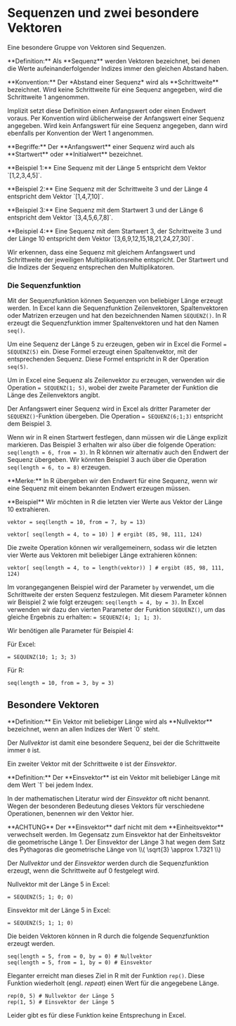 # Sequenzen und zwei besondere Vektoren

Eine besondere Gruppe von Vektoren sind Sequenzen. 

<p class="alert alert-primary" markdown="1">
**Definition:** Als **Sequenz** werden Vektoren bezeichnet, bei denen die Werte aufeinanderfolgender Indizes immer den gleichen Abstand haben. 
</p>

<p class="alert alert-primary" markdown="1">
**Konvention:** Der *Abstand einer Sequenz* wird als **Schrittweite** bezeichnet. Wird keine Schrittweite für eine Sequenz angegeben, wird die Schrittweite 1 angenommen. 
</p>

Implizit setzt diese Definition einen Anfangswert oder einen Endwert voraus. Per Konvention wird üblicherweise der Anfangswert einer Sequenz angegeben. Wird kein Anfangswert für eine Sequenz angegeben, dann wird ebenfalls per Konvention der Wert 1 angenommen. 

<p class="alert alert-primary" markdown="1">
**Begriffe:** Der **Anfangswert** einer Sequenz wird auch als **Startwert** oder **Initialwert** bezeichnet.
</p>

<p class="alert alert-secondary" markdown="1">
**Beispiel 1:** Eine Sequenz mit der Länge 5 entspricht dem Vektor `[1,2,3,4,5]`.
</p>

<p class="alert alert-secondary" markdown="1">
**Beispiel 2:** Eine Sequenz mit der Schrittweite 3 und der Länge 4 entspricht dem Vektor `[1,4,7,10]`.
</p>

<p class="alert alert-secondary" markdown="1">
**Beispiel 3:** Eine Sequenz mit dem Startwert 3 und der Länge 6 entspricht dem Vektor `[3,4,5,6,7,8]`.
</p>

<p class="alert alert-secondary" markdown="1">
**Beispiel 4:** Eine Sequenz mit dem Startwert 3, der Schrittweite 3 und der Länge 10 entspricht dem Vektor `[3,6,9,12,15,18,21,24,27,30]`.
</p>

Wir erkennen, dass eine Sequenz mit gleichem Anfangswert und Schrittweite der jeweiligen Multiplikationsreihe entspricht. Der Startwert und die Indizes der Sequenz entsprechen den Multiplikatoren. 

### Die Sequenzfunktion 

Mit der Sequenzfunktion können Sequenzen von beliebiger Länge erzeugt werden. In Excel kann die Sequenzfunktion Zeilenvektoren, Spaltenvektoren oder Matrizen erzeugen und hat den bezeichnenden Namen `SEQUENZ()`. In R erzeugt die Sequenzfunktion immer Spaltenvektoren und hat den Namen `seq()`. 

Um eine Sequenz der Länge 5 zu erzeugen, geben wir in Excel die Formel `= SEQUENZ(5)` ein. Diese Formel erzeugt einen Spaltenvektor, mit der entsprechenden Sequenz. Diese Formel entspricht in R der Operation `seq(5)`. 

Um in Excel eine Sequenz als Zeilenvektor zu erzeugen, verwenden wir die Operation `= SEQUENZ(1; 5)`, wobei der zweite Parameter der Funktion die Länge des Zeilenvektors angibt.

Der Anfangswert einer Sequenz wird in Excel als dritter Parameter der `SEQUENZ()`-Funktion übergeben. Die Operation `= SEQUENZ(6;1;3)` entspricht dem Beispiel 3. 

Wenn wir in R einen Startwert festlegen, dann müssen wir die Länge explizit markieren. Das Beispiel 3 erhalten wir also über die folgende Operation: `seq(length = 6, from = 3)`. In R können wir alternativ auch den Endwert der Sequenz übergeben. Wir könnten Beispiel 3 auch über die Operation `seq(length = 6, to = 8)` erzeugen. 


<p class="alert alert-success" markdown="1">
**Merke:** In R übergeben wir den Endwert für eine Sequenz, wenn wir eine Sequenz mit einem bekannten Endwert erzeugen müssen. 
</p>

<p class="alert alert-secondary" markdown="1">
**Beispiel** Wir möchten in R die letzten vier Werte aus Vektor der Länge 10 extrahieren. 
</p>

```
vektor = seq(length = 10, from = 7, by = 13)

vektor[ seq(length = 4, to = 10) ] # ergibt (85, 98, 111, 124)
```

Die zweite Operation können wir verallgemeinern, sodass wir die letzten vier Werte aus Vektoren mit beliebiger Länge extrahieren können: 

```
vektor[ seq(length = 4, to = length(vektor)) ] # ergibt (85, 98, 111, 124)
```

Im vorangegangenen Beispiel wird der Parameter `by` verwendet, um die Schrittweite der ersten Sequenz festzulegen. Mit diesem Parameter können wir Beispiel 2 wie folgt erzeugen: `seq(length = 4, by = 3)`. In Excel verwenden wir dazu den vierten Parameter der Funktion `SEQUENZ()`, um das gleiche Ergebnis zu erhalten: `= SEQUENZ(4; 1; 1; 3)`. 

Wir benötigen alle Parameter für Beispiel 4: 

Für Excel: 

```
= SEQUENZ(10; 1; 3; 3)
```

Für R:

```
seq(length = 10, from = 3, by = 3)
```

## Besondere Vektoren

<p class="alert alert-primary" markdown="1">
**Definition:** Ein Vektor mit beliebiger Länge wird als **Nullvektor** bezeichnet, wenn an allen Indizes der Wert `0` steht. 
</p>

Der *Nullvektor* ist damit eine besondere Sequenz, bei der die Schrittweite immer `0` ist.

Ein zweiter Vektor mit der Schrittweite `0` ist der *Einsvektor*. 

<p class="alert alert-primary" markdown="1">
**Definition:** Der **Einsvektor** ist ein Vektor mit beliebiger Länge mit dem Wert `1` bei jedem Index. 
</p>

In der mathematischen Literatur wird der *Einsvektor* oft nicht benannt. Wegen der besonderen Bedeutung dieses Vektors für verschiedene Operationen, benennen wir den Vektor hier.

<p class="alert alert-danger" markdown="1">
**ACHTUNG** Der **Einsvektor** darf nicht mit dem **Einheitsvektor** verwechselt werden. Im Gegensatz zum Einsvektor hat der Einheitsvektor die geometrische Länge 1. Der Einsvektor der Länge 3 hat wegen dem Satz des Pythagoras die geometrische Länge von \\( \sqrt{3} \approx 1.7321 \\) 
</p>

Der *Nullvektor* und der *Einsvektor* werden durch die Sequenzfunktion erzeugt, wenn die Schrittweite auf 0 festgelegt wird. 

Nullvektor mit der Länge 5 in Excel: 

```
= SEQUENZ(5; 1; 0; 0)
```

Einsvektor mit der Länge 5 in Excel: 

```
= SEQUENZ(5; 1; 1; 0)
```

Die beiden Vektoren können in R durch die folgende Sequenzfunktion erzeugt werden. 

```
seq(length = 5, from = 0, by = 0) # Nullvektor
seq(length = 5, from = 1, by = 0) # Einsvektor
```

Eleganter erreicht man dieses Ziel in R mit der Funktion `rep()`. Diese Funktion wiederholt (engl. *repeat*) einen Wert für die angegebene Länge. 

```
rep(0, 5) # Nullvektor der Länge 5
rep(1, 5) # Einsvektor der Länge 5
```

Leider gibt es für diese Funktion keine Entsprechung in Excel.

$$ $$
